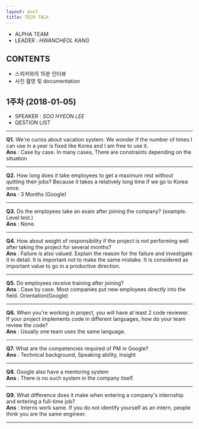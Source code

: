 ```yaml
---
layout: post
title: TECH TALK
---
```


- ALPHA TEAM
- LEADER : *HWANCHEOL KANG*

## CONTENTS
 - 스피커와의 15분 인터뷰 
 - 사진 촬영 및 documentation

## 1주차 (2018-01-05)
- SPEAKER : *SOO HYEON LEE* 
- QESTION LIST <br> 
* * *
**Q1.** We're curios about vacation system. We wonder if the number of times I can use in a year is fixed like Korea and I am free to use it.  <br> 
**Ans** : Case by case. In many cases, There are constraints depending on the situation <br> 
* * *
**Q2.** How long does it take employees to get a maximum rest without quitting their jobs? Because it takes a relatively long time if we go to Korea once. <br>
**Ans** : 3 Months (Google) <br> 
* * *
**Q3.** Do the employees take an exam after joining the company?
(example. Level test.)<br>
**Ans** : None. <br> 
* * *
**Q4.** How about weight of responsibility if the project is not performing well after taking the project for several months?<br>
**Ans** : Failure is also valued. Explain the reason for the failure and investigate it in detail. It is important not to make the same mistake. It is considered as important value to go in a productive direction.<br> 
* * *
**Q5.** Do employees receive training after joining? <br>
**Ans** : Case by case. Most companies put new employees directly into the field. Orientation(Google)<br> 
* * *
**Q6.** When you're working in project, you will have at least 2 code reviewer. If your project implements code in different languages, how do your team review the code?<br>
**Ans** : Usually one team uses the same language.<br> 
* * *
**Q7.** What are the competencies required of PM in Google?<br>
**Ans** : Technical background, Speaking ability, Insight <br> 
* * *
**Q8.** Google also have a mentoring system<br>
**Ans** : There is no such system in the company itself.<br> 
* * *
**Q9.** What difference does it make when entering a company's internship and entering a full-time job?<br>
**Ans** : Interns work same. If you do not identify yourself as an intern, people think you are the same engineer.<br> 
* * *


